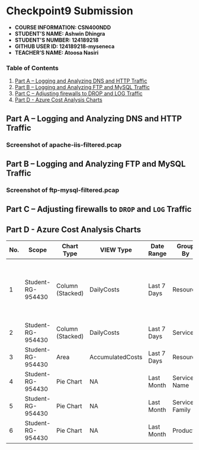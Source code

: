 # Checkpoint9 Submission

- **COURSE INFORMATION: CSN400NDD**
- **STUDENT’S NAME: Ashwin Dhingra**
- **STUDENT'S NUMBER: 124189218**
- **GITHUB USER ID: 124189218-myseneca**
- **TEACHER’S NAME: Atoosa Nasiri**

### Table of Contents

1. [Part A – Logging and Analyzing DNS and HTTP Traffic](#Part-A-–-Logging-and-Analyzing-DNS-and-HTTP-Traffic)
2. [Part B – Logging and Analyzing FTP and MySQL Traffic](#Part-B-–-Logging-and-Analyzing-FTP-and-MySQL-Traffic)
3. [Part C – Adjusting firewalls to DROP and LOG Traffic](#Part-C-–-Adjusting-firewalls-to-DROP-and-LOG-Traffic)
4. [Part D - Azure Cost Analysis Charts](#Part-D---Azure-Cost-Analysis-Charts)


## Part A – Logging and Analyzing DNS and HTTP Traffic

### Screenshot of apache-iis-filtered.pcap

## Part B – Logging and Analyzing FTP and MySQL Traffic

### Screenshot of ftp-mysql-filtered.pcap

## Part C – Adjusting firewalls to `DROP` and `LOG` Traffic



## Part D - Azure Cost Analysis Charts

| No. | Scope | Chart Type | VIEW Type |  Date Range | Group By | Granularity| Example |
|-|-|-|-|-|-|-|-|
|1|Student-RG-954430| Column (Stacked) | DailyCosts | Last 7 Days | Resource | Daily | <img src="images/Screenshot-1.png" alt="dashbooard" title="image"> alt="Daily Cost Barchart" style="float: left; margin-right: 10px;" /> |
|2|Student-RG-954430| Column (Stacked) | DailyCosts | Last 7 Days | Service | Daily | <img src="images/Screenshot-2.png" alt="Daily Cost Service-Barchart.jpg" style="float: left; margin-right: 10px;" /> |
|3|Student-RG-954430| Area| AccumulatedCosts | Last 7 Days | Resource | Accumulated | <img src="images/Screenshot-3.png" alt="Accumulated Resource Barchart" style="float: left; margin-right: 10px;" /> |
|4|Student-RG-954430| Pie Chart | NA | Last Month | Service Name | NA | <img src="images/Screenshot-4.png" alt="Service Name Piechart" style="float: left; margin-right: 10px;" /> |
|5|Student-RG-954430| Pie Chart | NA | Last Month | Service Family | NA | <img src="images/Screenshot-5.png" alt="Service Family Piechart" style="float: left; margin-right: 10px;" /> |
|6|Student-RG-954430| Pie Chart | NA | Last Month | Product | NA | <img src="images/Screenshot-6.png" alt="Product Piechart" style="float: left; margin-right: 10px;" /> |

